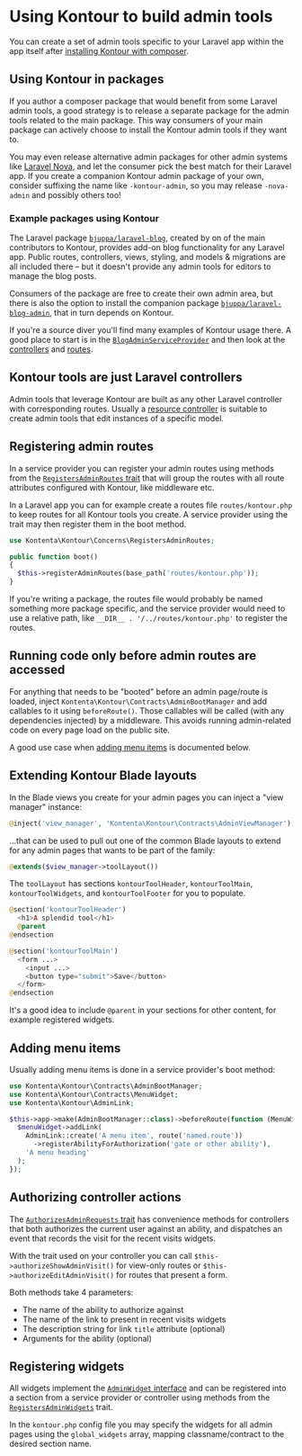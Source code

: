 # Using Kontour to build admin tools

You can create a set of admin tools specific to your Laravel app within the app
itself after [installing Kontour with composer](../README.md#install).

## Using Kontour in packages

If you author a composer package that would benefit from some Laravel admin
tools, a good strategy is to release a separate package for the admin tools
related to the main package.
This way consumers of your main package can actively choose to install the
Kontour admin tools if they want to.

You may even release alternative admin packages for other admin systems like
[Laravel Nova](https://nova.laravel.com), and let the consumer pick the best
match for their Laravel app.
If you create a companion Kontour admin package of your own, consider suffixing
the name like `-kontour-admin`, so you may release `-nova-admin` and possibly
others too!

### Example packages using Kontour

The Laravel package
[`bjuppa/laravel-blog`](https://github.com/bjuppa/laravel-blog),
created by on of the main contributors to Kontour, provides add-on blog
functionality for any Laravel app.
Public routes, controllers, views, styling, and models & migrations
are all included there – but it doesn't provide any admin tools for editors to
manage the blog posts.

Consumers of the package are free to create their own admin area, but there
is also the option to install the companion package
[`bjuppa/laravel-blog-admin`](https://github.com/bjuppa/laravel-blog-admin),
that in turn depends on Kontour.

If you're a source diver you'll find many examples of Kontour usage there.
A good place to start is in the
[`BlogAdminServiceProvider`](https://github.com/bjuppa/laravel-blog-admin/blob/master/src)
and then look at the
[controllers](https://github.com/bjuppa/laravel-blog-admin/tree/master/src/Http/Controllers)
and [routes](https://github.com/bjuppa/laravel-blog-admin/tree/master/routes).

## Kontour tools are just Laravel controllers

Admin tools that leverage Kontour are built as any other Laravel controller with
corresponding routes. Usually a
[resource controller](https://laravel.com/docs/controllers#resource-controllers)
is suitable to create admin tools that edit instances of a specific model.

## Registering admin routes

In a service provider you can register your admin routes
using methods from the
[`RegistersAdminRoutes` trait](../src/Concerns/RegistersAdminRoutes.php)
that will group the routes with all route attributes configured with Kontour,
like middleware etc.

In a Laravel app you can for example create a routes file `routes/kontour.php`
to keep routes for all Kontour tools you create. A service provider using the
trait may then register them in the boot method.

```php
use Kontenta\Kontour\Concerns\RegistersAdminRoutes;

public function boot()
{
  $this->registerAdminRoutes(base_path('routes/kontour.php'));
}
```

If you're writing a package, the routes file would probably be named something
more package specific, and the service provider would need to use a relative
path, like
`__DIR__ . '/../routes/kontour.php'` to register the routes.

## Running code only before admin routes are accessed

For anything that needs to be "booted" before an admin page/route is loaded,
inject `Kontenta\Kontour\Contracts\AdminBootManager` and add callables to it
using `beforeRoute()`.
Those callables will be called (with any dependencies injected) by a middleware.
This avoids running admin-related code on every page load on the public site.

A good use case when [adding menu items](#adding-menu-items)
is documented below.

## Extending Kontour Blade layouts

In the Blade views you create for your admin pages you can inject
a "view manager" instance:

```php
@inject('view_manager', 'Kontenta\Kontour\Contracts\AdminViewManager')
```

...that can be used to pull out one of the common Blade layouts to extend for
any admin pages that wants to be part of the family:

```php
@extends($view_manager->toolLayout())
```

The `toolLayout` has sections `kontourToolHeader`, `kontourToolMain`,
`kontourToolWidgets`, and `kontourToolFooter` for you to populate.

```php
@section('kontourToolHeader')
  <h1>A splendid tool</h1>
  @parent
@endsection

@section('kontourToolMain')
  <form ...>
    <input ...>
    <button type="submit">Save</button>
  </form>
@endsection
```

It's a good idea to include `@parent` in your sections for other content,
for example registered widgets.

## Adding menu items

Usually adding menu items is done in a service provider's boot method:

```php
use Kontenta\Kontour\Contracts\AdminBootManager;
use Kontenta\Kontour\Contracts\MenuWidget;
use Kontenta\Kontour\AdminLink;

$this->app->make(AdminBootManager::class)->beforeRoute(function (MenuWidget $menuWidget) {
  $menuWidget->addLink(
    AdminLink::create('A menu item', route('named.route'))
      ->registerAbilityForAuthorization('gate or other ability'),
    'A menu heading'
  );
});
```

## Authorizing controller actions

The
[`AuthorizesAdminRequests` trait](../src/Concerns/AuthorizesAdminRequests.php)
has convenience methods for controllers that both authorizes the current user
against an ability, and dispatches an event that records the visit for the
recent visits widgets.

With the trait used on your controller you can call
`$this->authorizeShowAdminVisit()` for view-only routes or
`$this->authorizeEditAdminVisit()` for routes that present a form.

Both methods take 4 parameters:

- The name of the ability to authorize against
- The name of the link to present in recent visits widgets
- The description string for link `title` attribute (optional)
- Arguments for the ability (optional)

## Registering widgets

All widgets implement the
[`AdminWidget` interface](../src/Contracts/AdminWidget.php)
and can be registered into a section from a service provider
or controller using methods from the
[`RegistersAdminWidgets`](../src/Concerns/RegistersAdminWidgets.php)
trait.

In the `kontour.php` config file you may specify the widgets for all
admin pages using the `global_widgets` array, mapping classname/contract to the
desired section name.
